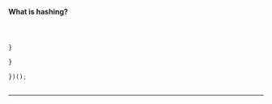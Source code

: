 















**What is hashing?**










```js
```



```js
```




```js

}

}

})();
```


```js

```

---
